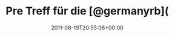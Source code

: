 ---
retweeted: false
source: <a href="http://gowalla.com/" rel="nofollow">Gowalla</a>
entities:
  hashtags:
  - text: photo
    indices:
    - '65'
    - '71'
  symbols: []
  user_mentions:
  - name: germanyrb
    screen_name: germanyrb
    indices:
    - '18'
    - '28'
    id_str: '191204139'
    id: '191204139'
  urls:
  - url: http://t.co/ft6iwor
    expanded_url: http://gowal.la/p/hbje
    display_url: gowal.la/p/hbje
    indices:
    - '45'
    - '64'
display_text_range:
- '0'
- '71'
favorite_count: '0'
id_str: '104657673450037249'
truncated: false
retweet_count: '0'
id: '104657673450037249'
possibly_sensitive: false
created_at: Fri Aug 19 20:55:08 +0000 2011
favorited: false
full_text: 'Pre Treff für die [@germanyrb](https://twitter.com/germanyrb) @ Café Puschkin  #photo'
lang: de
quote_url: http://gowal.la/p/hbje
tags:
- photo
- pesos:twitter
date: '2011-08-19T20:55:08+00:00'
src: https://twitter.com/bascht/status/104657673450037249
original_url: https://twitter.com/bascht/status/104657673450037249
type: twitter_tweet
text: 'Pre Treff für die [@germanyrb](https://twitter.com/germanyrb) @ Café Puschkin  #photo'
title: Pre Treff für die [@germanyrb](

---